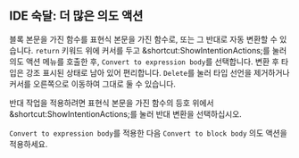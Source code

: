 ## IDE 숙달: 더 많은 의도 액션

블록 본문을 가진 함수를 표현식 본문을 가진 함수로, 또는 그 반대로 자동 변환할 수 있습니다. `return` 키워드 위에 커서를 두고 <span class="shortcut">&shortcut:ShowIntentionActions;</span>를 눌러 의도 액션 메뉴를 호출한 후, <span class="control">`Convert to expression body`</span>를 선택합니다. 변환 후 타입은 강조 표시된 상태로 남아 있어 편리합니다. `Delete`를 눌러 타입 선언을 제거하거나 커서를 오른쪽으로 이동하여 그대로 둘 수 있습니다.

반대 작업을 적용하려면 표현식 본문을 가진 함수의 등호 위에서 <span class="shortcut">&shortcut:ShowIntentionActions;</span>를 눌러 반대 변환을 선택하십시오.

<span class="control">`Convert to expression body`</span>를 적용한 다음 <span class="control">`Convert to block body`</span> 의도 액션을 적용하세요.